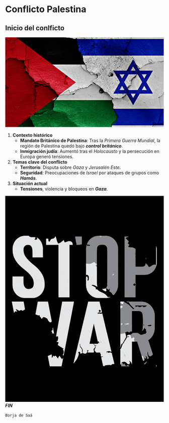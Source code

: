 # Conflicto Palestina

## Inicio del conlficto

![bandera.jpg](../img/bandera.jpg)

1. **Contexto histórico**
    - **Mandato Británico de Palestina**: Tras la *Primera Guerra Mundial*, la región de Palestina quedó bajo ***control británico***.
    - **Inmigración judía**: Aumentó tras el *Holocausto* y la persecución en Europa generó tensiones. 
2. **Temas clave del conflicto**
   - **Territorio**: Disputa sobre *Gaza* y *Jerusalén Este*.
   - **Seguridad**: Preocupaciones de *Israel* por ataques de grupos como ***Hamás***.
 3.  **Situación actual**
     - **Tensiones**, violencia y bloqueos en ***Gaza***.
     
![stopwar.jpg](../img/stopwar.jpg)
***FIN***

```
Borja de Saá
```